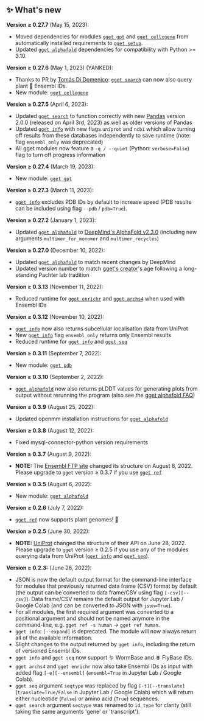 ## ✨ What's new  
**Version ≥ 0.27.7** (May 15, 2023):  
- Moved dependencies for modules [`gget gpt`](./gpt.md) and [`gget cellxgene`](./cellxgene.md) from automatically installed requirements to [`gget setup`](./setup.md).  
- Updated [`gget alphafold`](./alphafold.md) dependencies for compatibility with Python >= 3.10.  

**Version ≥ 0.27.6** (May 1, 2023) (YANKED):  
- Thanks to PR by [Tomás Di Domenico](https://github.com/tdido): [`gget search`](./search.md) can now also query plant 🌱 Ensembl IDs.  
- New module: [`gget cellxgene`](./cellxgene.md)  

**Version ≥ 0.27.5** (April 6, 2023):  
- Updated [`gget search`](./search.md) to function correctly with new [Pandas](https://pypi.org/project/pandas/2.0.0/) version 2.0.0 (released on April 3rd, 2023) as well as older versions of Pandas
- Updated [`gget info`](./info.md) with new flags `uniprot` and `ncbi` which allow turning off results from these databases independently to save runtime (note: flag `ensembl_only` was deprecated)
- All gget modules now feature a `-q / --quiet` (Python: `verbose=False`) flag to turn off progress information

**Version ≥ 0.27.4** (March 19, 2023):  
- New module: [`gget gpt`](./gpt.md)  

**Version ≥ 0.27.3** (March 11, 2023):  
- [`gget info`](./info.md) excludes PDB IDs by default to increase speed (PDB results can be included using flag `--pdb` / `pdb=True`).  

**Version ≥ 0.27.2** (January 1, 2023):    
- Updated [`gget alphafold`](./alphafold.md) to [DeepMind's AlphaFold v2.3.0](https://github.com/deepmind/alphafold/releases/tag/v2.3.0) (including new arguments `multimer_for_monomer` and `multimer_recycles`)  

**Version ≥ 0.27.0** (December 10, 2022):  
- Updated [`gget alphafold`](./alphafold.md) to match recent changes by DeepMind  
- Updated version number to match [gget's creator](https://github.com/lauraluebbert)'s age following a long-standing Pachter lab tradition  

**Version ≥ 0.3.13** (November 11, 2022):  
- Reduced runtime for [`gget enrichr`](./enrichr.md) and [`gget archs4`](./archs4.md) when used with Ensembl IDs  

**Version ≥ 0.3.12** (November 10, 2022):  
- [`gget info`](./info.md) now also returns subcellular localisation data from UniProt
- New [`gget info`](./info.md) flag `ensembl_only` returns only Ensembl results
- Reduced runtime for [`gget info`](./info.md) and [`gget seq`](./seq.md)

**Version ≥ 0.3.11** (September 7, 2022):  
- New module: [`gget pdb`](./pdb.md)  

**Version ≥ 0.3.10** (September 2, 2022):  
- [`gget alphafold`](./alphafold.md) now also returns pLDDT values for generating plots from output without rerunning the program (also see the [gget alphafold FAQ](https://github.com/pachterlab/gget/discussions/39))

**Version ≥ 0.3.9** (August 25, 2022):  
- Updated openmm installation instructions for [`gget alphafold`](./alphafold.md)  

**Version ≥ 0.3.8** (August 12, 2022):  
- Fixed mysql-connector-python version requirements

**Version ≥ 0.3.7** (August 9, 2022):  
- **NOTE:** The [Ensembl FTP site](http://ftp.ensembl.org/pub/) changed its structure on August 8, 2022. Please upgrade to `gget` version ≥ 0.3.7 if you use [`gget ref`](./ref.md)  

**Version ≥ 0.3.5** (August 6, 2022):  
- New module: [`gget alphafold`](./alphafold.md)  

**Version ≥ 0.2.6** (July 7, 2022):  
- [`gget ref`](./ref.md) now supports plant genomes! 🌱  

**Version ≥ 0.2.5** (June 30, 2022):  
- **NOTE:** [UniProt](https://www.uniprot.org/) changed the structure of their API on June 28, 2022. Please upgrade to `gget` version ≥ 0.2.5 if you use any of the modules querying data from UniProt ([`gget info`](./info.md) and [`gget seq`](./seq.md)).

**Version ≥ 0.2.3:** (June 26, 2022):  
- JSON is now the default output format for the command-line interface for modules that previously returned data frame (CSV) format by default (the output can be converted to data frame/CSV using flag `[-csv][--csv]`). Data frame/CSV remains the default output for Jupyter Lab / Google Colab (and can be converted to JSON with `json=True`).
- For all modules, the first required argument was converted to a positional argument and should not be named anymore in the command-line, e.g. `gget ref -s human` &rarr; `gget ref human`.
- `gget info`: `[--expand]` is deprecated. The module will now always return all of the available information.
- Slight changes to the output returned by `gget info`, including the return of versioned Ensembl IDs.
- `gget info` and `gget seq` now support 🪱 WormBase and 🪰 FlyBase IDs.
- `gget archs4` and `gget enrichr` now also take Ensembl IDs as input with added flag `[-e][--ensembl]` (`ensembl=True` in Jupyter Lab / Google Colab).
- `gget seq` argument `seqtype` was replaced by flag `[-t][--translate]` (`translate=True/False` in Jupyter Lab / Google Colab) which will return either nucleotide (`False`) or amino acid (`True`) sequences.
- `gget search` argument `seqtype` was renamed to `id_type` for clarity (still taking the same arguments 'gene' or 'transcript').

